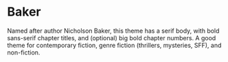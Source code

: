 # Baker

Named after author Nicholson Baker, this theme has a serif body, with bold sans-serif chapter titles, and (optional) big bold chapter numbers. A good theme for contemporary fiction, genre fiction (thrillers, mysteries, SFF), and non-fiction.
